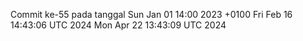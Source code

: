 Commit ke-55 pada tanggal Sun Jan 01 14:00 2023 +0100
Fri Feb 16 14:43:06 UTC 2024
Mon Apr 22 13:43:09 UTC 2024
